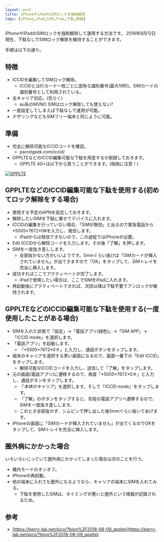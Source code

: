 ```yaml
---
layout: post
title: iPhoneやiPadのSIMロックを強制解除
tags: [iPhone,iPad,SIM,free,下駄,脱獄]
---
```


iPhoneやiPadのSIMロックを強制解除して運用する方法です。
2018年8月12日現在、下駄なしでSIMロック解除を維持することができます。

手順は以下の通り。

## 特徴

* ICCIDを編集してSIMロック解除。
  * ICCIDとはICカード一枚ごとに固有な識別番号(最大19桁)。SIMカードの識別番号として利用されている。
* 全キャリア対応。(恐らく)
  * au系のMVNO SIMはロック解除しても使えない?
* 一度設定してしまえば下駄なしで運用が可能。
* テザリングなどもSIMフリー端末と同じように可能。

## 準備

* 完全に解除可能なICCIDコードを確認。
  * parrotgeek.com/iccid/
* GPPLTEなどのICCID編集可能な下駄を用意するか脱獄しておきます。
  * GPPLTE 4G+は以下から買うことができます。(偽物に注意！)

[![GPPLTE](//hbb.afl.rakuten.co.jp/hgb/16ec7d70.3e59d6b9.16ec7d71.ecd24ae2/?me_id=1304818&item_id=10000097&m=https%3A%2F%2Fthumbnail.image.rakuten.co.jp%2F%400_mall%2Fapnshop%2Fcabinet%2F03885829%2Fimgrc0136637683.jpg%3F_ex%3D80x80&pc=https%3A%2F%2Fthumbnail.image.rakuten.co.jp%2F%400_mall%2Fapnshop%2Fcabinet%2F03885829%2Fimgrc0136637683.jpg%3F_ex%3D128x128&s=128x128&t=pict)](//hb.afl.rakuten.co.jp/hgc/16ec7d70.3e59d6b9.16ec7d71.ecd24ae2/?pc=https%3A%2F%2Fitem.rakuten.co.jp%2Fapnshop%2Fgpplte%2F&m=http%3A%2F%2Fm.rakuten.co.jp%2Fapnshop%2Fi%2F10000097%2F&link_type=pict&ut=eyJwYWdlIjoiaXRlbSIsInR5cGUiOiJwaWN0Iiwic2l6ZSI6IjEyOHgxMjgiLCJuYW0iOjEsIm5hbXAiOiJkb3duIiwiY29tIjoxLCJjb21wIjoiZG93biIsInByaWNlIjoxLCJib3IiOjEsImNvbCI6MH0%3D)

## GPPLTEなどのICCID編集可能な下駄を使用する(初めてロック解除をする場合)

* 使用する予定のAPNを設定しておきます。
* 解除したいSIMを下駄に乗せてデバイスに入れます。
* ICCIDの編集を行っていない場合、「SIMが無効」と出るので緊急電話から\*5005\*7672\*0#を入力し、発信します。
  * iPadからは発信できないので、この過程ではiPhoneが必要。
* Edit ICCIDから解除コードを入力します。その後「了解」を押します。
* SIMを一度抜き差しします。
  * 全部抜かない方がいいようです。5mmぐらい抜けば「SIMカードが挿入されていません」が出てきますので「OK」をタップして、SIMトレイを完全に挿入します。
* 成功すればここでアクティベートが完了します。
  * iPadで使用したい場合は、ここでSIMをiPadに入れます。
* 再起動後にアクティベートできれば、次回以降は下駄不要でアンロックが維持されます。

## GPPLTEなどのICCID編集可能な下駄を使用する(一度使用したことがある場合)

* SIMを入れた状態で「設定」→「電話アプリ(緑色)」→「SIM APP」→「ICCID mode」を選択します。
* 「電話アプリ」を起動します。
  * 「\*5005\*7672\*0＃」と入力し、通話ボタンをタップします。
* 端末のキャリアを選択する黒い画面になるので、画面一番下の「Edit ICCID」をタップします。
  * 解除可能なICCIDコードを入力し、送信して「了解」をタップします。
* 元の画面(電話アプリ)に遷移するので、再度「\*5005\*7672\*0＃」と入力し、通話ボタンをタップします。
  * 「*本体のキャリア*」を選択します。そして「ICCID mode」をタップします。
  * 「了解」のボタンをタップすると、先程の電話アプリへ遷移するので、SIMを一度抜き差しします。
  * このとき全部抜かず、シムピンで押し出した後5mmぐらい抜いてあげます。
* iPhoneの画面に「SIMカードが挿入されていません」が出てくるのでOKをタップして、SIMトレイを完全に挿入します。

## 圏外病にかかった場合

いろいろいじっていて圏外病にかかってしまった場合は次のことを行う。

* 機内モードのオンオフ。
* iPhoneの再起動。
* 他の端末に入れても圏外になるようなら、キャリアの端末にSIMを入れてみる。
  * 下駄を使用したSIMは、タイミングが悪いと圏外という情報が記録されるため。

## 参考

* [https://berry-lab.net/pico/?blog%2F2018-08-09_gpplte](https://berry-lab.net/pico/?blog%2F2018-08-09_gpplte)
